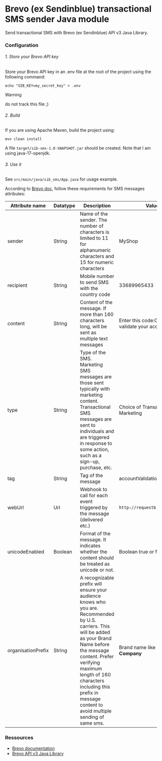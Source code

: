 # Brevo (ex Sendinblue) transactional SMS sender Java module

Send transactional SMS with Brevo (ex Sendinblue) API v3 Java Library.

### Configuration

###### 1. Store your Brevo API key

Store your Brevo API key in an .env file at the root of the project using the following command:

```
echo "SIB_KEY=my_secret_key" > .env
```
> [!WARNING]
> do not track this file ;)

###### 2. Build

If you are using Apache Maven, build the project using:
```
mvn clean install
```
A file `target/sib-sms-1.0-SNAPSHOT.jar` should be created. Note that I am using java-17-openjdk.

###### 3. Use it

See `src/main/java/sib_sms/App.java` for usage example.

According to [Brevo doc](https://developers.brevo.com/docs/transactional-sms-endpoints), follow these requirements for SMS messages attributes:

| Attribute name      | Datatype | Description                                                                                                                                                               | Value                                               |
|---------------------|----------|---------------------------------------------------------------------------------------------------------------------------------------------------------------------------|-----------------------------------------------------|
| sender              | String   | Name of the sender. The number of characters is limited to 11 for alphanumeric characters and 15 for numeric characters                                                    | MyShop                                              |
| recipient           | String   | Mobile number to send SMS with the country code                                                                                                                           | 33689965433                                         |
| content             | String   | Content of the message. If more than 160 characters long, will be sent as multiple text messages                                                                           | Enter this code:CCJJG8 to validate your account     |
| type                | String   | Type of the SMS. Marketing SMS messages are those sent typically with marketing content. Transactional SMS messages are sent to individuals and are triggered in response to some action, such as a sign-up, purchase, etc. | Choice of Transactional and Marketing               |
| tag                 | String   | Tag of the message                                                                                                                                                         | accountValidation                                   |
| webUrl              | Url      | Webhook to call for each event triggered by the message (delivered etc.)                                                                                                   | `http://requestb.in/173lyyx1`                       |
| unicodeEnabled      | Boolean  | Format of the message. It indicates whether the content should be treated as unicode or not.                                                                               | Boolean true or false                               |
| organisationPrefix  | String   | A recognizable prefix will ensure your audience knows who you are. Recommended by U.S. carriers. This will be added as your Brand Name before the message content. Prefer verifying maximum length of 160 characters including this prefix in message content to avoid multiple sending of same sms. | Brand name like **My Company**                      |

### Ressources
* [Brevo documentation](https://developers.brevo.com/)
* [Brevo API v3 Java Library](https://github.com/sendinblue/APIv3-java-library)

